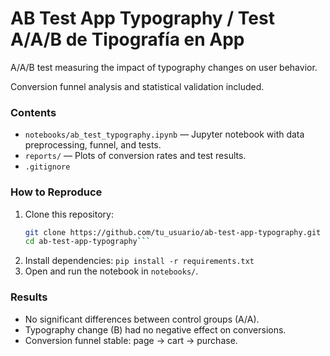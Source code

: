 # AB Test App Typography / Test A/A/B de Tipografía en App

A/A/B test measuring the impact of typography changes on user behavior. 

Conversion funnel analysis and statistical validation included.

### Contents
- `notebooks/ab_test_typography.ipynb` — Jupyter notebook with data preprocessing, funnel, and tests.
- `reports/` — Plots of conversion rates and test results.
- `.gitignore`

### How to Reproduce
1. Clone this repository:
   ```bash
   git clone https://github.com/tu_usuario/ab-test-app-typography.git
   cd ab-test-app-typography```
2. Install dependencies:
    ```pip install -r requirements.txt```
3. Open and run the notebook in `notebooks/`.

### Results
- No significant differences between control groups (A/A).
- Typography change (B) had no negative effect on conversions.
- Conversion funnel stable: page → cart → purchase.

